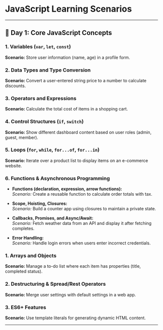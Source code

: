 # JavaScript Learning Scenarios

---

## 📌 Day 1: Core JavaScript Concepts

### 1. Variables (`var`, `let`, `const`)

**Scenario:** Store user information (name, age) in a profile form.

### 2. Data Types and Type Conversion

**Scenario:** Convert a user-entered string price to a number to calculate discounts.

### 3. Operators and Expressions

**Scenario:** Calculate the total cost of items in a shopping cart.

### 4. Control Structures (`if`, `switch`)

**Scenario:** Show different dashboard content based on user roles (admin, guest, member).

### 5. Loops (`for`, `while`, `for...of`, `for...in`)

**Scenario:** Iterate over a product list to display items on an e-commerce website.

### 6. Functions & Asynchronous Programming

- **Functions (declaration, expression, arrow functions):**  
  _Scenario:_ Create a reusable function to calculate order totals with tax.

- **Scope, Hoisting, Closures:**  
  _Scenario:_ Build a counter app using closures to maintain a private state.

- **Callbacks, Promises, and Async/Await:**  
  _Scenario:_ Fetch weather data from an API and display it after fetching completes.

- **Error Handling:**  
  _Scenario:_ Handle login errors when users enter incorrect credentials.

### 1. Arrays and Objects

**Scenario:** Manage a to-do list where each item has properties (title, completed status).

### 2. Destructuring & Spread/Rest Operators

**Scenario:** Merge user settings with default settings in a web app.

### 3. ES6+ Features

**Scenario:** Use template literals for generating dynamic HTML content.

---
